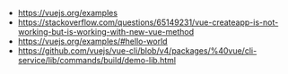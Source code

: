 * https://vuejs.org/examples
* https://stackoverflow.com/questions/65149231/vue-createapp-is-not-working-but-is-working-with-new-vue-method
* https://vuejs.org/examples/#hello-world
* https://github.com/vuejs/vue-cli/blob/v4/packages/%40vue/cli-service/lib/commands/build/demo-lib.html